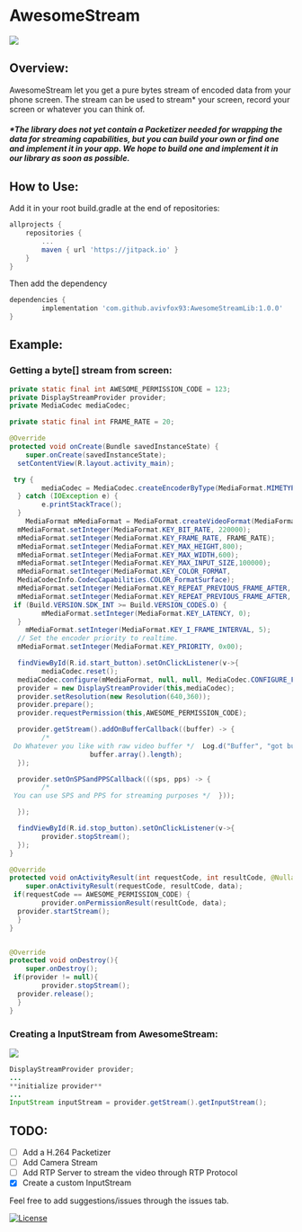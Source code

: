 
# AwesomeStream
[![](https://jitpack.io/v/avivfox93/AwesomeStreamLib.svg)](https://jitpack.io/#avivfox93/AwesomeStreamLib)
## Overview:
AwesomeStream let you get a pure bytes stream of encoded data from your phone screen.
The stream can be used to stream* your screen, record your screen or whatever you can think of.

##### *The library does not yet contain a Packetizer needed for wrapping the data for streaming capabilities, but you can build your own or find one and implement it in your app. We hope to build one and implement it in our library as soon as possible.
## How to Use:
Add it in your root build.gradle at the end of repositories:
```gradle
allprojects {
    repositories {
        ...
        maven { url 'https://jitpack.io' }
    }
}
```
Then add the dependency
```gradle
dependencies {
        implementation 'com.github.avivfox93:AwesomeStreamLib:1.0.0'
}
```

## Example:
### Getting a byte[] stream from screen:
```java
private static final int AWESOME_PERMISSION_CODE = 123;
private DisplayStreamProvider provider;
private MediaCodec mediaCodec;

private static final int FRAME_RATE = 20;

@Override
protected void onCreate(Bundle savedInstanceState) {
    super.onCreate(savedInstanceState);
  setContentView(R.layout.activity_main);

 try {
        mediaCodec = MediaCodec.createEncoderByType(MediaFormat.MIMETYPE_VIDEO_AVC);
  } catch (IOException e) {
        e.printStackTrace();
  }
    MediaFormat mMediaFormat = MediaFormat.createVideoFormat(MediaFormat.MIMETYPE_VIDEO_AVC,360,640);
  mMediaFormat.setInteger(MediaFormat.KEY_BIT_RATE, 220000);
  mMediaFormat.setInteger(MediaFormat.KEY_FRAME_RATE, FRAME_RATE);
  mMediaFormat.setInteger(MediaFormat.KEY_MAX_HEIGHT,800);
  mMediaFormat.setInteger(MediaFormat.KEY_MAX_WIDTH,600);
  mMediaFormat.setInteger(MediaFormat.KEY_MAX_INPUT_SIZE,100000);
  mMediaFormat.setInteger(MediaFormat.KEY_COLOR_FORMAT,
  MediaCodecInfo.CodecCapabilities.COLOR_FormatSurface);
  mMediaFormat.setInteger(MediaFormat.KEY_REPEAT_PREVIOUS_FRAME_AFTER, 1000000);
  mMediaFormat.setInteger(MediaFormat.KEY_REPEAT_PREVIOUS_FRAME_AFTER, 10000);
 if (Build.VERSION.SDK_INT >= Build.VERSION_CODES.O) {
        mMediaFormat.setInteger(MediaFormat.KEY_LATENCY, 0);
  }
    mMediaFormat.setInteger(MediaFormat.KEY_I_FRAME_INTERVAL, 5);
  // Set the encoder priority to realtime.
  mMediaFormat.setInteger(MediaFormat.KEY_PRIORITY, 0x00);

  findViewById(R.id.start_button).setOnClickListener(v->{
        mediaCodec.reset();
  mediaCodec.configure(mMediaFormat, null, null, MediaCodec.CONFIGURE_FLAG_ENCODE);
  provider = new DisplayStreamProvider(this,mediaCodec);
  provider.setResolution(new Resolution(640,360));
  provider.prepare();
  provider.requestPermission(this,AWESOME_PERMISSION_CODE);

  provider.getStream().addOnBufferCallback((buffer) -> {
        /*
 Do Whatever you like with raw video buffer */  Log.d("Buffer", "got buffer " +
                    buffer.array().length);
  });

  provider.setOnSPSandPPSCallback(((sps, pps) -> {
        /*
 You can use SPS and PPS for streaming purposes */  }));

  });

  findViewById(R.id.stop_button).setOnClickListener(v->{
        provider.stopStream();
  });
}

@Override
protected void onActivityResult(int requestCode, int resultCode, @Nullable Intent data) {
    super.onActivityResult(requestCode, resultCode, data);
 if(requestCode == AWESOME_PERMISSION_CODE) {
        provider.onPermissionResult(resultCode, data);
  provider.startStream();
  }
}


@Override
protected void onDestroy(){
    super.onDestroy();
 if(provider != null){
        provider.stopStream();
  provider.release();
  }
}
```
### Creating a InputStream from AwesomeStream:
![](examples/RetroGameDialog.gif)
```java
DisplayStreamProvider provider;
...
**initialize provider**
...
InputStream inputStream = provider.getStream().getInputStream();
```

## TODO:
- [ ] Add a H.264 Packetizer
- [ ] Add Camera Stream
- [ ] Add RTP Server to stream the video through RTP Protocol
- [x] Create a custom InputStream

Feel free to add suggestions/issues through the issues tab.

[![License](https://img.shields.io/badge/License-Apache%202.0-blue.svg)](https://opensource.org/licenses/Apache-2.0)
